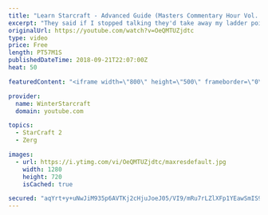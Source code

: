 ```yaml
---
title: "Learn Starcraft - Advanced Guide (Masters Commentary Hour Vol. 1)"
excerpt: "They said if I stopped talking they'd take away my ladder points. Next one I upload will have more terran/toss blame RNGesus."
originalUrl: https://youtube.com/watch?v=OeQMTUZjdtc
type: video
price: Free
length: PT57M1S
publishedDateTime: 2018-09-21T22:07:00Z
heat: 50

featuredContent: "<iframe width=\"800\" height=\"500\" frameborder=\"0\" src=\"https://www.youtube.com/embed/OeQMTUZjdtc\" allow=\"accelerometer; autoplay; encrypted-media; gyroscope; picture-in-picture\" allowfullscreen></iframe>"

provider:
  name: WinterStarcraft
  domain: youtube.com

topics:
  - StarCraft 2
  - Zerg

images:
  - url: https://i.ytimg.com/vi/OeQMTUZjdtc/maxresdefault.jpg
    width: 1280
    height: 720
    isCached: true

secured: "aqYrt+y+uNwJiM935p6AVTKj2cHjuJoeJ05/VI9/mRu7rLZlXFp1YEawSmIS9Um+D3ydFB5VlFLaPqiMHdBgM8RsyoEnQhZjIqtTI1SqSNmy/65xdRLS0IEaFt24s4X6mMP5iM5kQy4kaK8dttJpf4BCoYktnty/Orcj8CZhlnkyJUsu64RSIaSXAzDrW8TkrE/kG9g8gam7r0BmmJhFebOk+mmxLOh2wEqIHCVKfpvsDAKVsShFtGhJqkBAJx94rAOMzgqagOEreEjbIufuL9oVu5Gh9PYAFJI/Wz9WtSLomEWoTdUPHl0Lrxp5rD/f4iZeQ9+5TYPiEc9L0S7g7vuPpLG14E20bMaZZ5lFqtdM/K/2l7lzJimOBAOHafGsaRQa6NHmc2VxUkYjQyCv2wXceIFP2g4R7YzEl08TKg0=;p5PqpT450F7ondEZ5LtgMg=="
---
```


